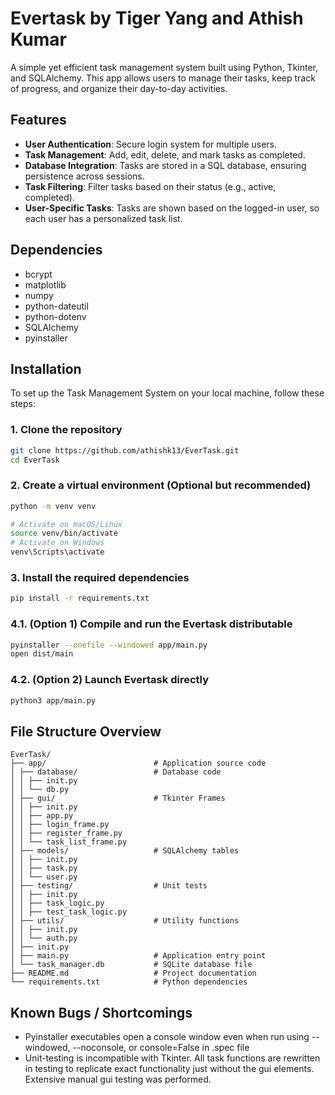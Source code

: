 # Evertask by Tiger Yang and Athish Kumar

A simple yet efficient task management system built using Python, Tkinter, and SQLAlchemy. This app allows users to manage their tasks, keep track of progress, and organize their day-to-day activities.

## Features

- **User Authentication**: Secure login system for multiple users.
- **Task Management**: Add, edit, delete, and mark tasks as completed.
- **Database Integration**: Tasks are stored in a SQL database, ensuring persistence across sessions.
- **Task Filtering**: Filter tasks based on their status (e.g., active, completed).
- **User-Specific Tasks**: Tasks are shown based on the logged-in user, so each user has a personalized task list.

## Dependencies
- bcrypt
- matplotlib
- numpy
- python-dateutil
- python-dotenv
- SQLAlchemy
- pyinstaller

## Installation

To set up the Task Management System on your local machine, follow these steps:

### 1. Clone the repository

```bash
git clone https://github.com/athishk13/EverTask.git
cd EverTask
```

### 2. Create a virtual environment (Optional but recommended)

```bash
python -m venv venv

# Activate on macOS/Linux
source venv/bin/activate
# Activate on Windows
venv\Scripts\activate
```

### 3. Install the required dependencies

```bash
pip install -r requirements.txt
```

### 4.1. (Option 1) Compile and run the Evertask distributable

```bash
pyinstaller --onefile --windowed app/main.py
open dist/main
```

### 4.2. (Option 2) Launch Evertask directly

```bash
python3 app/main.py
```

## File Structure Overview
```text
EverTask/
├── app/                        # Application source code
│ ├── database/                 # Database code
│ │ ├── init.py
│ │ └── db.py
│ ├── gui/                      # Tkinter Frames
│ │ ├── init.py
│ │ ├── app.py
│ │ ├── login_frame.py
│ │ ├── register_frame.py
│ │ └── task_list_frame.py
│ ├── models/                   # SQLAlchemy tables
│ │ ├── init.py
│ │ ├── task.py
│ │ └── user.py
│ ├── testing/                  # Unit tests
│ │ ├── init.py
│ │ ├── task_logic.py
│ │ ├── test_task_logic.py
│ ├── utils/                    # Utility functions
│ │ ├── init.py
│ │ └── auth.py
│ ├── init.py
│ ├── main.py                   # Application entry point
│ └── task_manager.db           # SQLite database file
├── README.md                   # Project documentation
└── requirements.txt            # Python dependencies
```

## Known Bugs / Shortcomings
- Pyinstaller executables open a console window even when run using --windowed, --noconsole, or console=False in .spec file
- Unit-testing is incompatible with Tkinter. All task functions are rewritten in testing to replicate exact functionality just without the gui elements. Extensive manual gui testing was performed. 





